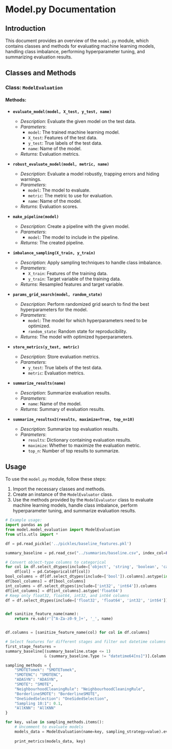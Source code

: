 # Model.py Documentation

## Introduction

This document provides an overview of the `model.py` module, which contains classes and methods for evaluating machine
learning models, handling class imbalance, performing hyperparameter tuning, and summarizing evaluation results.



## Classes and Methods

### Class: `ModelEvaluation`

#### Methods:

- **`evaluate_model(model, X_test, y_test, name)`**
    - *Description*: Evaluate the given model on the test data.
    - *Parameters*:
        - `model`: The trained machine learning model.
        - `X_test`: Features of the test data.
        - `y_test`: True labels of the test data.
        - `name`: Name of the model.
    - *Returns*: Evaluation metrics.

- **`robust_evaluate_model(model, metric, name)`**
    - *Description*: Evaluate a model robustly, trapping errors and hiding warnings.
    - *Parameters*:
        - `model`: The model to evaluate.
        - `metric`: The metric to use for evaluation.
        - `name`: Name of the model.
    - *Returns*: Evaluation scores.

- **`make_pipeline(model)`**
    - *Description*: Create a pipeline with the given model.
    - *Parameters*:
        - `model`: The model to include in the pipeline.
    - *Returns*: The created pipeline.

- **`imbalance_sampling(X_train, y_train)`**
    - *Description*: Apply sampling techniques to handle class imbalance.
    - *Parameters*:
        - `X_train`: Features of the training data.
        - `y_train`: Target variable of the training data.
    - *Returns*: Resampled features and target variable.

- **`params_grid_search(model, random_state)`**
    - *Description*: Perform randomized grid search to find the best hyperparameters for the model.
    - *Parameters*:
        - `model`: The model for which hyperparameters need to be optimized.
        - `random_state`: Random state for reproducibility.
    - *Returns*: The model with optimized hyperparameters.

- **`store_metrics(y_test, metric)`**
    - *Description*: Store evaluation metrics.
    - *Parameters*:
        - `y_test`: True labels of the test data.
        - `metric`: Evaluation metrics.

- **`summarize_results(name)`**
    - *Description*: Summarize evaluation results.
    - *Parameters*:
        - `name`: Name of the model.
    - *Returns*: Summary of evaluation results.

- **`summarize_resultsv2(results, maximize=True, top_n=10)`**
    - *Description*: Summarize top evaluation results.
    - *Parameters*:
        - `results`: Dictionary containing evaluation results.
        - `maximize`: Whether to maximize the evaluation metric.
        - `top_n`: Number of top results to summarize.

## Usage

To use the `model.py` module, follow these steps:

1. Import the necessary classes and methods.
2. Create an instance of the `ModelEvaluator` class.
3. Use the methods provided by the `ModelEvaluator` class to evaluate machine learning models, handle class imbalance,
   perform hyperparameter tuning, and summarize evaluation results.

```python
# Example usage:
import pandas as pd
from model.model_evaluation import ModelEvaluation
from utls.utls import *

df = pd.read_pickle('../pickles/baseline_features.pkl')

summary_baseline = pd.read_csv("../summaries/baseline.csv", index_col=False, delimiter=',')

# Convert object-type columns to categorical
for col in df.select_dtypes(include=['object', 'string', 'boolean', 'category']):
    df[col] = pd.Categorical(df[col])
bool_columns = df[df.select_dtypes(include=['bool']).columns].astype(int)
df[bool_columns] = df[bool_columns]
int_columns = df.select_dtypes(include=['int32', 'int64']).columns
df[int_columns] = df[int_columns].astype('float64')
# Keep only float32, float64, int32, and int64 columns
df = df.select_dtypes(include=['float32', 'float64', 'int32', 'int64'])


def sanitize_feature_name(name):
    return re.sub(r'[^A-Za-z0-9_]+', '_', name)


df.columns = [sanitize_feature_name(col) for col in df.columns]

# Select features for different stages and filter out datetime columns
first_stage_features =
summary_baseline[(summary_baseline.stage <= 1)
                 & (summary_baseline.Type != "datetime64[ns]")].Column.tolist()

sampling_methods = {
    "SMOTETomek": "SMOTETomek",
    "SMOTENC": "SMOTENC",
    "ADASYN": "ADASYN",
    "SMOTE": "SMOTE",
    "NeighbourhoodCleaningRule": "NeighbourhoodCleaningRule",
    "BorderlineSMOTE": "BorderlineSMOTE",
    "OneSidedSelection": "OneSidedSelection",
    "Sampling 10:1": 0.1,
    "AllKNN": "AllKNN"
}

for key, value in sampling_methods.items():
    # Uncomment to evaluate models
    models_data = ModelEvaluation(name=key, sampling_strategy=value).eval_model(df, last_stage_features,
                                                                                many_models=True)
    print_metrics(models_data, key)
```
